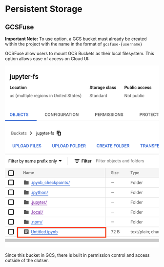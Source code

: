 # Persistent Storage

## GCSFuse

**Important Note:** To use option, a GCS bucket must already be created within the project with the name in the format of `gcsfuse-{username}`

GCSFuse allow users to mount GCS Buckets as their local filesystem. This option allows ease of access on Cloud UI:

![Profiles Page](images/gcs_bucket.png)

Since this bucket in GCS, there is built in permission control and access outside of the clutser.
